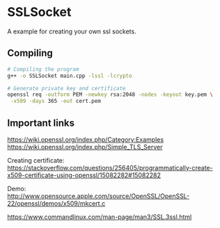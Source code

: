 # SSLSocket

A example for creating your own ssl sockets.

## Compiling
``` bash
# Compiling the program
g++ -o SSLSocket main.cpp -lssl -lcrypto

# Generate private key and certificate
openssl req -outform PEM -newkey rsa:2048 -nodes -keyout key.pem \
 -x509 -days 365 -out cert.pem
```

## Important links
https://wiki.openssl.org/index.php/Category:Examples  
https://wiki.openssl.org/index.php/Simple_TLS_Server  
  

Creating certificate:  
https://stackoverflow.com/questions/256405/programmatically-create-x509-certificate-using-openssl/15082282#15082282  

Demo:  
http://www.opensource.apple.com/source/OpenSSL/OpenSSL-22/openssl/demos/x509/mkcert.c


https://www.commandlinux.com/man-page/man3/SSL.3ssl.html  

